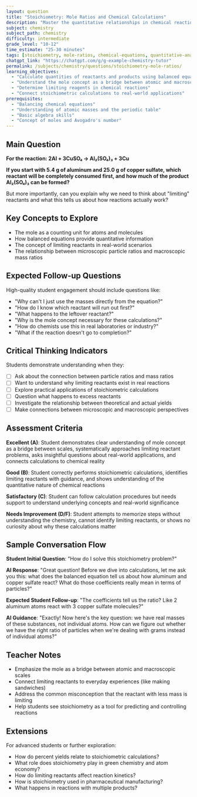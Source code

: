 ```yaml
---
layout: question
title: "Stoichiometry: Mole Ratios and Chemical Calculations"
description: "Master the quantitative relationships in chemical reactions through mole ratio calculations"
subject: chemistry
subject_path: chemistry
difficulty: intermediate
grade_level: "10-12"
time_estimate: "25-30 minutes"
tags: [stoichiometry, mole-ratios, chemical-equations, quantitative-analysis, molar-mass]
chatgpt_link: "https://chatgpt.com/g/g-example-chemistry-tutor"
permalink: /subjects/chemistry/questions/stoichiometry-mole-ratios/
learning_objectives:
  - "Calculate quantities of reactants and products using balanced equations"
  - "Understand the mole concept as a bridge between atomic and macroscopic scales"
  - "Determine limiting reagents in chemical reactions"
  - "Connect stoichiometric calculations to real-world applications"
prerequisites:
  - "Balancing chemical equations"
  - "Understanding of atomic masses and the periodic table"
  - "Basic algebra skills"
  - "Concept of moles and Avogadro's number"
---
```


## Main Question
**For the reaction: 2Al + 3CuSO₄ → Al₂(SO₄)₃ + 3Cu**

**If you start with 5.4 g of aluminum and 25.0 g of copper sulfate, which reactant will be completely consumed first, and how much of the product Al₂(SO₄)₃ can be formed?**

But more importantly, can you explain why we need to think about "limiting" reactants and what this tells us about how reactions actually work?

## Key Concepts to Explore
- The mole as a counting unit for atoms and molecules
- How balanced equations provide quantitative information
- The concept of limiting reactants in real-world scenarios
- The relationship between microscopic particle ratios and macroscopic mass ratios

## Expected Follow-up Questions
High-quality student engagement should include questions like:
- "Why can't I just use the masses directly from the equation?"
- "How do I know which reactant will run out first?"
- "What happens to the leftover reactant?"
- "Why is the mole concept necessary for these calculations?"
- "How do chemists use this in real laboratories or industry?"
- "What if the reaction doesn't go to completion?"

## Critical Thinking Indicators
Students demonstrate understanding when they:
- [ ] Ask about the connection between particle ratios and mass ratios
- [ ] Want to understand why limiting reactants exist in real reactions
- [ ] Explore practical applications of stoichiometric calculations
- [ ] Question what happens to excess reactants
- [ ] Investigate the relationship between theoretical and actual yields
- [ ] Make connections between microscopic and macroscopic perspectives

## Assessment Criteria
**Excellent (A)**: Student demonstrates clear understanding of mole concept as a bridge between scales, systematically approaches limiting reactant problems, asks insightful questions about real-world applications, and connects calculations to chemical reality

**Good (B)**: Student correctly performs stoichiometric calculations, identifies limiting reactants with guidance, and shows understanding of the quantitative nature of chemical reactions

**Satisfactory (C)**: Student can follow calculation procedures but needs support to understand underlying concepts and real-world significance

**Needs Improvement (D/F)**: Student attempts to memorize steps without understanding the chemistry, cannot identify limiting reactants, or shows no curiosity about why these calculations matter

## Sample Conversation Flow
**Student Initial Question**: "How do I solve this stoichiometry problem?"

**AI Response**: "Great question! Before we dive into calculations, let me ask you this: what does the balanced equation tell us about how aluminum and copper sulfate react? What do those coefficients really mean in terms of particles?"

**Expected Student Follow-up**: "The coefficients tell us the ratio? Like 2 aluminum atoms react with 3 copper sulfate molecules?"

**AI Guidance**: "Exactly! Now here's the key question: we have real masses of these substances, not individual atoms. How can we figure out whether we have the right ratio of particles when we're dealing with grams instead of individual atoms?"

## Teacher Notes
- Emphasize the mole as a bridge between atomic and macroscopic scales
- Connect limiting reactants to everyday experiences (like making sandwiches)
- Address the common misconception that the reactant with less mass is limiting
- Help students see stoichiometry as a tool for predicting and controlling reactions

## Extensions
For advanced students or further exploration:
- How do percent yields relate to stoichiometric calculations?
- What role does stoichiometry play in green chemistry and atom economy?
- How do limiting reactants affect reaction kinetics?
- How is stoichiometry used in pharmaceutical manufacturing?
- What happens in reactions with multiple products?
